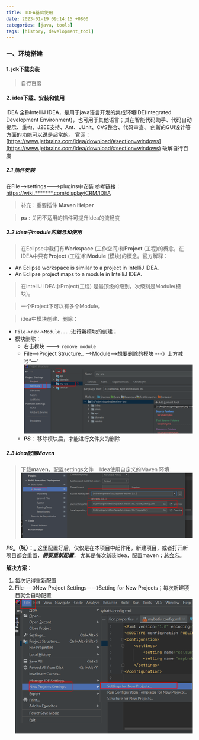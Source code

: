 ```yaml
---
title: IDEA基础使用
date: 2023-01-19 09:14:15 +0800 
categories: [java, tools]
tags: [history, development_tool] 
---
```

### 一、环境搭建
#### 1. jdk下载安装
> 自行百度

#### 2. idea下载、安装和使用
IDEA 全称IntelliJ IDEA，是用于java语言开发的集成环境IDE(Integrated Development Environment)，也可用于其他语言；其在智能代码助手、代码自动提示、重构、J2EE支持、Ant、JUnit、CVS整合、代码审查、 创新的GUI设计等方面的功能可以说是超常的。
官网：[https://www.jetbrains.com/idea/download/#section=windows](https://www.jetbrains.com/idea/download/#section=windows)
破解自行百度
##### 2.1 插件安装
在File—>settings--->plugins中安装
参考链接：[https://wiki.*******.com/display/CRM/IDEA](https://wiki.*******.com/display/CRM/IDEA)
> 补充：重要插件 **Maven Helper**

> **_ps_** : 关闭不适用的插件可提升Idea的流畅度

##### 2.2 idea中module的概念和使用
> 在Eclipse中我们有**Workspace** (工作空间)和**Project** (工程)的概念，在IDEA中只有**Project** (工程)和**Module** (模块)的概念。官方解释：
- An Eclipse workspace is similar to a project in IntelliJ IDEA.
- An Eclipse project maps to a module in IntelliJ IDEA.
> 在IntelliJ IDEA中Project(工程) 是最顶级的级别，次级别是Module(模块)。
 
>一个Project下可以有多个Module。

> idea中模块创建、删除：
- `File->new->Module...` ;进行新模块的创建；
- 模块删除：
  + 右击模块 ---> `remove module`
  + File-->Project Structure.. -->Module-->想要删除的模块 ---》上方减号“—”![删除模块](/assets/img/2023-01-19-IDEA基础使用/删除模块.png)
  + _**PS**_： 移除模块后，才能进行文件夹的删除
  

##### 2.3 Idea配置Maven
> 下载**maven**，配置settings文件
 
> Idea使用自定义的Maven 环境
![使用自定义maven环境](/assets/img/2023-01-19-IDEA基础使用/使用自定义maven环境.png)

**_PS__（坑）：_** 这里配置好后，仅仅是在本项目中起作用，新建项目，或者打开新项目都会重置，**_需要重新配置_**，
尤其是每次新装idea，配置maven；总会忘。

**解决方案**：
1. 每次记得重新配置
2. File----》New Project Settings----》Setting for New Projects；每次新建项目就会自动配置
 ![新建项目自动配置](/assets/img/2023-01-19-IDEA基础使用/新建项目自动配置.png)

